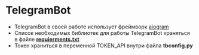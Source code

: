 # TelegramBot

- TelegramBot в своей работе использует фреймворк [aiogram](https://docs.aiogram.dev/en/latest/)
- Список необходимых библиотек для работы TelegramBot храняться в файле [**requierments.txt**](https://github.com/ArtemKAF/TelegramBot/blob/main/requirements.txt)
- Токен храниться в переменной TOKEN_API внутри файла **tbconfig.py**